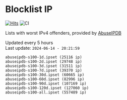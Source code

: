 # Blocklist IP

[![Hits](https://hits.seeyoufarm.com/api/count/incr/badge.svg?url=https%3A%2F%2Fgithub.com%2Fborestad%2Fblocklist-ip%2F&count_bg=%2379C83D&title_bg=%23555555&icon=&icon_color=%23E7E7E7&title=hits&edge_flat=false)](https://hits.seeyoufarm.com)  ![CI](https://img.shields.io/github/workflow/status/borestad/blocklist-ip/CI?style=flat-square)

Lists with worst IPv4 offenders, provided by [AbuseIPDB](https://www.abuseipdb.com/)

<!-- FOOTER-PLACEHOLDER -->
Updated every 5 hours<br>
Last update: `2024-06-14 - 20:21:59`
```
abuseipdb-s100-1d.ipset (25116 ip)
abuseipdb-s100-2d.ipset (29748 ip)
abuseipdb-s100-3d.ipset (31511 ip)
abuseipdb-s100-7d.ipset (39370 ip)
abuseipdb-s100-30d.ipset (60665 ip)
abuseipdb-s100-60d.ipset (82996 ip)
abuseipdb-s100-90d.ipset (107169 ip)
abuseipdb-s100-120d.ipset (127060 ip)
abuseipdb-s100-all.ipset (557489 ip)
```
